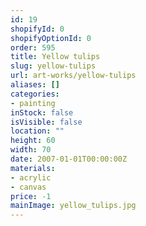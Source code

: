 ```yaml
---
id: 19
shopifyId: 0
shopifyOptionId: 0
order: 595
title: Yellow tulips
slug: yellow-tulips
url: art-works/yellow-tulips
aliases: []
categories:
- painting
inStock: false
isVisible: false
location: ""
height: 60
width: 70
date: 2007-01-01T00:00:00Z
materials:
- acrylic
- canvas
price: -1
mainImage: yellow_tulips.jpg
---
```

